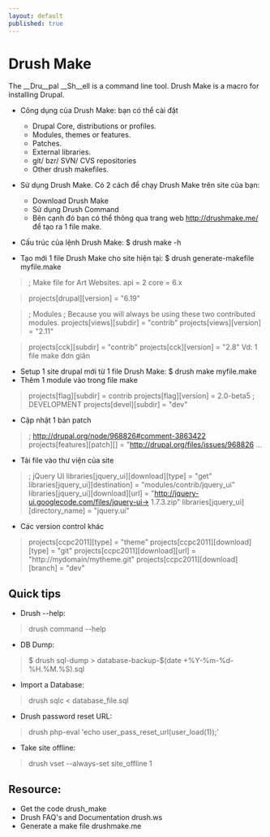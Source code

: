```yaml
---
layout: default
published: true
---
```


# Drush Make

The __Dru__pal __Sh__ell is a command line tool. Drush Make is a macro for installing Drupal.

- Công dụng của Drush Make: bạn có thể cài đặt
	- Drupal Core, distributions or profiles.
	- Modules, themes or features.
	- Patches.
	- External libraries.
	- git/ bzr/ SVN/ CVS repositories
	- Other drush makefiles.

- Sử dụng Drush Make. Có 2 cách để chạy Drush Make trên site của bạn:
	- Download Drush Make
	- Sử dụng Drush Command
	- Bên cạnh đó bạn có thể thông qua trang web http://drushmake.me/ để tạo ra 1 file make.

- Cấu trúc của lệnh Drush Make: $ drush make -h
- Tạo mới 1 file Drush Make cho site hiện tại: $ drush generate-makefile myfile.make
>	; Make file for Art Websites.
>	api = 2
>	core = 6.x

>	projects[drupal][version] = "6.19"

>	; Modules
>	; Because you will always be using these two contributed modules.
>	projects[views][subdir] = "contrib"
>	projects[views][version] = "2.11"

>	projects[cck][subdir] = "contrib"
>	projects[cck][version] = "2.8"
Vd: 1 file make đơn giản

- Setup 1 site drupal mới từ 1 file Drush Make: $ drush make  myfile.make
- Thêm 1 module vào trong file make

>	projects[flag][subdir] = contrib
>	projects[flag][version] = 2.0-beta5
>	; DEVELOPMENT
>	projects[devel][subdir] = "dev" 

- Cập nhật 1 bản patch
>	; http://drupal.org/node/968826#comment-3863422
>	projects[features][patch][] = "http://drupal.org/files/issues/968826 ... 

- Tải file vào thư viện của site

>	; jQuery UI
>	libraries[jquery_ui][download][type] = "get"
>	libraries[jquery_ui][destination] = "modules/contrib/jquery_ui"
>	libraries[jquery_ui][download][url] = "http://jquery-ui.googlecode.com/files/jquery-ui->	1.7.3.zip"
>	libraries[jquery_ui][directory_name] = "jquery.ui" 

- Các version control khác

>	projects[ccpc2011][type] = "theme"
>	projects[ccpc2011][download][type] = "git"
>	projects[ccpc2011][download][url] = "http://mydomain/mytheme.git"
>	projects[ccpc2011][download][branch] = "dev" 

## Quick tips
- Drush --help:
>	drush command --help

- DB Dump:
>	$ drush sql-dump > database-backup-$(date +%Y-%m-%d-%H.%M.%S).sql

- Import a Database:
>	drush sqlc < database_file.sql

- Drush password reset URL:
>	drush php-eval 'echo user_pass_reset_url(user_load(1));'

- Take site offline:
>	drush vset --always-set site_offline 1

## Resource:
- Get the code drush_make
- Drush FAQ's and Documentation drush.ws 
- Generate a make file drushmake.me 
